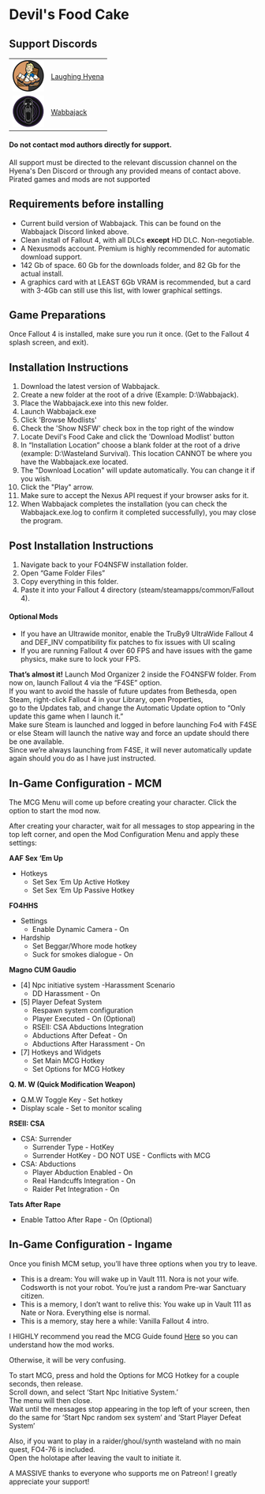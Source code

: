 # Devil's Food Cake

## Support Discords

<table stlyle="border: none;">
<tr>
<td><img src="https://github.com/LaughingHyena279/boston-cream-pie/blob/master/images/image_3.png?raw=true" width="64px" /></td>
<td><a href="https://discord.gg/TFahj9n">Laughing Hyena</a></td>
</tr>
<tr>
<td><img src="https://github.com/LaughingHyena279/boston-cream-pie/blob/master/images/image_4.png?raw=true" width="64px" /></td>
<td><a href="https://discord.gg/wabbajack">Wabbajack</a></td>
</tr>
</table>

#### Do not contact mod authors directly for support.

All support must be directed to the relevant discussion channel on the Hyena's Den Discord or through any provided means of contact above.  
Pirated games and mods are not supported

## Requirements before installing

- Current build version of Wabbajack. This can be found on the Wabbajack Discord linked above.
- Clean install of Fallout 4, with all DLCs **except** HD DLC. Non-negotiable.
- A Nexusmods account. Premium is highly recommended for automatic download support.
- 142 Gb of space. 60 Gb for the downloads folder, and 82 Gb for the actual install.
- A graphics card with at LEAST 6Gb VRAM is recommended, but a card with 3-4Gb can still use this list, with lower graphical settings.

## Game Preparations

Once Fallout 4 is installed, make sure you run it once. (Get to the Fallout 4 splash screen, and exit).

## Installation Instructions

1. Download the latest version of Wabbajack.
2. Create a new folder at the root of a drive (Example: D:\Wabbajack).
3. Place the Wabbajack.exe into this new folder.
4. Launch Wabbajack.exe
5. Click 'Browse Modlists'
6. Check the 'Show NSFW' check box in the top right of the window
7. Locate Devil's Food Cake and click the 'Download Modlist' button
8. In “Installation Location” choose a blank folder at the root of a drive (example: D:\Wasteland Survival). This location CANNOT be where you have the Wabbajack.exe located.
10. The "Download Location" will update automatically. You can change it if you wish.
11. Click the "Play" arrow.
12. Make sure to accept the Nexus API request if your browser asks for it.
13. When Wabbajack completes the installation (you can check the Wabbajack.exe.log to confirm it completed successfully), you may close the program.

## Post Installation Instructions

1. Navigate back to your FO4NSFW installation folder.
2. Open “Game Folder Files”
3. Copy everything in this folder.
4. Paste it into your Fallout 4 directory (steam/steamapps/common/Fallout 4).

#### Optional Mods

- If you have an Ultrawide monitor, enable the TruBy9 UltraWide Fallout 4 and DEF_INV compatibility fix patches to fix issues with UI scaling
- If you are running Fallout 4 over 60 FPS and have issues with the game physics, make sure to lock your FPS.

**That’s almost it!** Launch Mod Organizer 2 inside the FO4NSFW folder.
From now on, launch Fallout 4 via the “F4SE” option. <br>
If you want to avoid the hassle of future updates from Bethesda, open Steam, right-click Fallout 4 in your Library, open Properties,  <br>
go to the Updates tab, and change the Automatic Update option to “Only update this game when I launch it.”  <br>
Make sure Steam is launched and logged in before launching Fo4 with F4SE or else Steam will launch the native way and force an update should there be one available.  <br>
Since we’re always launching from F4SE, it will never automatically update again should you do as I have just instructed. <br>


## In-Game Configuration - MCM

The MCG Menu will come up before creating your character. Click the option to start the mod now.

After creating your character, wait for all messages to stop appearing in the top left corner, and open the Mod Configuration Menu and apply these settings:

**AAF Sex ‘Em Up**
- Hotkeys
  - Set Sex ‘Em Up Active Hotkey
  - Set Sex ‘Em Up Passive Hotkey
  
**FO4HHS**
- Settings
  - Enable Dynamic Camera - On
- Hardship
  - Set Beggar/Whore mode hotkey
  - Suck for smokes dialogue - On

**Magno CUM Gaudio**
- [4] Npc initiative system
	-Harassment Scenario
    - DD Harassment - On
- [5] Player Defeat System
	- Respawn system configuration
    - Player Executed - On (Optional)
	- RSEII: CSA Abductions Integration
    - Abductions After Defeat - On
    - Abductions After Harassment - On
- [7] Hotkeys and Widgets
  - Set Main MCG Hotkey
  - Set Options for MCG Hotkey

**Q. M. W (Quick Modification Weapon)**
- Q.M.W Toggle Key - Set hotkey
- Display scale - Set to monitor scaling


**RSEII: CSA**
- CSA: Surrender
  - Surrender Type - HotKey
  - Surrender HotKey - DO NOT USE - Conflicts with MCG
- CSA: Abductions
  - Player Abduction Enabled - On
  - Real Handcuffs Integration - On
  - Raider Pet Integration - On

**Tats After Rape**
- Enable Tattoo After Rape - On (Optional)

## In-Game Configuration - Ingame

Once you finish MCM setup, you’ll have three options when you try to leave.

- This is a dream: You will wake up in Vault 111. Nora is not your wife. Codsworth is not your robot. You’re just a random Pre-war Sanctuary citizen.
- This is a memory, I don’t want to relive this: You wake up in Vault 111 as Nate or Nora. Everything else is normal.
- This is a memory, stay here a while: Vanilla Fallout 4 intro.

I HIGHLY recommend you read the MCG Guide found <a href="https://www.loverslab.com/topic/119951-aaf-mcg-extended-social-interactions/?tab=comments#comment-2579591">Here</a> so you can understand how the mod works. 

Otherwise, it will be very confusing.

To start MCG, press and hold the Options for MCG Hotkey for a couple seconds, then release.  <br>
Scroll down, and select ‘Start Npc Initiative System.’  <br>
The menu will then close.  <br>
Wait until the messages stop appearing in the top left of your screen, then do the same for ‘Start Npc random sex system’ and ‘Start Player Defeat System’

Also, if you want to play in a raider/ghoul/synth wasteland with no main quest, FO4-76 is included.  <br>
Open the holotape after leaving the vault to initiate it.


A MASSIVE thanks to everyone who supports me on Patreon! I greatly appreciate your support!
